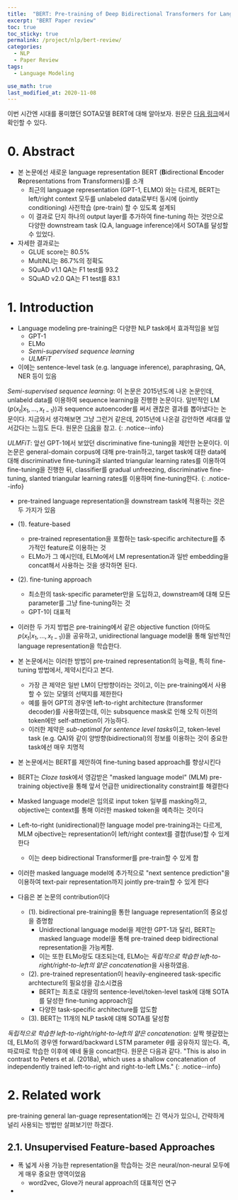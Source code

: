 ```yaml
---
title:  "BERT: Pre-training of Deep Bidirectional Transformers for Language Understanding review (작성 중)"
excerpt: "BERT Paper review"
toc: true
toc_sticky: true
permalink: /project/nlp/bert-review/
categories:
  - NLP
  - Paper Review
tags:
  - Language Modeling

use_math: true
last_modified_at: 2020-11-08
---
```


이번 시간엔 시대를 풍미했던 SOTA모델 BERT에 대해 알아보자. 원문은 [다음 링크](https://arxiv.org/abs/1810.04805)에서 확인할 수 있다.

# 0. Abstract

- 본 논문에선 새로운 language representation BERT (**B**idirectional **E**ncoder **R**epresentations  from **T**ransformers)를 소개 
    - 최근의 language representation (GPT-1, ELMO) 와는 다르게, BERT는 left/right context 모두를 unlabeled data로부터 동시에 (jointly conditioning) 사전학습 (pre-train) 할 수 있도록 설계되
    - 이 결과로 단지 하나의 output layer를 추가하여 fine-tuning 하는 것만으로 다양한 downstream task (Q.A, language inference)에서 SOTA를 달성할 수 있었다.
- 자세한 결과로는
    - GLUE score는 80.5%
    - MultiNLI는 86.7%의 정확도
    - SQuAD v1.1 QA는 F1 test를 93.2
    - SQuAD v2.0 QA는 F1 test를 83.1

# 1. Introduction

- Language modeling pre-training은 다양한 NLP task에서 효과적임을 보임
    - GPT-1
    - ELMo
    - *Semi-supervised sequence learning*
    - *ULMFiT*
- 이에는 sentence-level task (e.g. language inference), paraphrasing, QA, NER 등이 있음

*Semi-supervised sequence learning*: 이 논문은 2015년도에 나온 논문인데, unlabeld data를 이용하여 sequence learning을 진행한 논문이다. 일반적인 LM ($p(x _t \rvert x _1, ..., x _{t-1})$)과 sequence autoencoder를 써서 괜찮은 결과를 뽑아냈다는 논문이다. 지금와서 생각해보면 그냥 그런거 같은데, 2015년에 나온걸 감안하면 세대를 앞서갔다는 느낌도 든다. 원문은 [다음](https://arxiv.org/pdf/1511.01432.pdf)을 참고.
{: .notice--info}

*ULMFiT*: 앞선 GPT-1에서 보았던 discriminative fine-tuning을 제안한 논문이다. 이 논문은 general-domain corpus에 대해 pre-train하고, target task에 대한 data에 대해 discriminative fine-tuning과 slanted triangular learning rates를 이용하여 fine-tuning을 진행한 뒤, classifier를 gradual unfreezing, discriminative fine-tuning, slanted triangular learning rates를 이용하며 fine-tuning한다.
{: .notice--info}

- pre-trained language representation을 downstream task에 적용하는 것은 두 가지가 있음
- (1). feature-based
    - pre-trained representation을 포함하는 task-specific architecture를 추가적인 feature로 이용하는 것 
    - ELMo가 그 예시인데, ELMo에서 LM representation과 일반 embedding을 concat해서 사용하는 것을 생각하면 된다.
- (2). fine-tuning approach
    - 최소한의 task-specific parameter만을 도입하고, downstream에 대해 모든 parameter를 그냥 fine-tuning하는 것
    - GPT-1이 대표적
- 이러한 두 가지 방법은 pre-training에서 같은 objective function (아마도 $p(x _t \rvert x _1, ..., x _{t-1})$)을 공유하고, unidirectional language model을 통해 일반적인 language representation을 학습한다.

- 본 논문에서는 이러한 방법이 pre-trained representation의 능력을, 특히 fine-tuning 방법에서, 제약시킨다고 본다.
    - 가장 큰 제약은 일반 LM이 단방향이라는 것이고, 이는 pre-training에서 사용할 수 있는 모델의 선택지를 제한한다
    - 예를 들어 GPT의 경우엔 left-to-right architecture (transformer decoder)를 사용하였는데, 이는 subsquence mask로 인해 오직 이전의 token에만 self-attnetion이 가능하다.
    - 이러한 제약은 *sub-optimal for sentence level tasks*이고, token-level task (e.g. QA)와 같이 양방향(bidirectional)의 정보를 이용하는 것이 중요한 task에선 매우 치명적

- 본 논문에서는 BERT를 제안하여 fine-tuning based approach를 향상시킨다
- BERT는 *Cloze task*에서 영감받은 "masked language model" (MLM) pre-training objective을 통해 앞서 언급한 unidirectionality constraint를 해결한다
- Masked language model은 임의로 input token 일부를 masking하고, objective는 context를 통해 이러한 masked token을 예측하는 것이다
- Left-to-right (unidirectional)한 language model pre-training과는 다르게, MLM ojbective는 representation이 left/right context를 결합(fuse)할 수 있게 한다
    - 이는 deep bidirectional Transformer를 pre-train할 수 있게 함
- 이러한 masked language model에 추가적으로 "next sentence prediction"을 이용하여 text-pair representation까지 jointly pre-train할 수 있게 한다
- 다음은 본 논문의 contribution이다
    - (1). bidirectional pre-training을 통한 language representation의 중요성을 증명함
        - Unidirectional language model을 제안한 GPT-1과 달리, BERT는 masked language model을 통해 pre-trained deep bidirectional representation을 가능케함.
        - 이는 또한 ELMo랑도 대조되는데, ELMo는 *독립적으로 학습한 left-to-right/right-to-left의 얕은 concatenation*을 사용하였음.
    - (2). pre-trained representation이 heavily-engineered task-specific archtecture의 필요성을 감소시켰음
        - BERT는 최초로 대량의 sentence-level/token-level task에 대해 SOTA를 달성한 fine-tuning approach임
        - 다양한 task-specific architecture를 압도함
    - (3). BERT는 11개의 NLP task에 대해 SOTA를 달성함

*독립적으로 학습한 left-to-right/right-to-left의 얕은 concatenation*: 살짝 헷갈렸는데, ELMo의 경우엔 forward/backward LSTM parameter $\theta$를 공유하지 않는다. 즉, 따로따로 학습한 이후에 얘네 둘을 concat한다. 원문은 다음과 같다. "This is also in contrast to Peters et al. (2018a), which uses a shallow concatenation of independently trained left-to-right and right-to-left LMs."
{: .notice--info}

# 2. Related work

pre-training general lan-guage representation에는 긴 역사가 있으니, 간략하게 널리 사용되는 방법만 살펴보기만 하겠다.

## 2.1. Unsupervised Feature-based Approaches

- 폭 넓게 사용 가능한 representation을 학습하는 것은 neural/non-neural 모두에게 매우 중요한 영역이었음
    - word2vec, Glove가 neural approach의 대표적인 연구
- 

